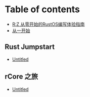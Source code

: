 # Table of contents

* [R:Z 从零开始的RustOS编写体验指南](README.md)
* [从一开始](docs/introduction/from_one.md)

## Rust Jumpstart

* [Untitled](docs/rust-jumpstart/untitled.md)

## rCore 之旅

* [Untitled](docs/rcore_journey/untitled.md)
